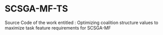 # SCSGA-MF-TS
Source Code of the work entitled : Optimizing coalition structure values to maximize task feature requirements for SCSGA-MF
